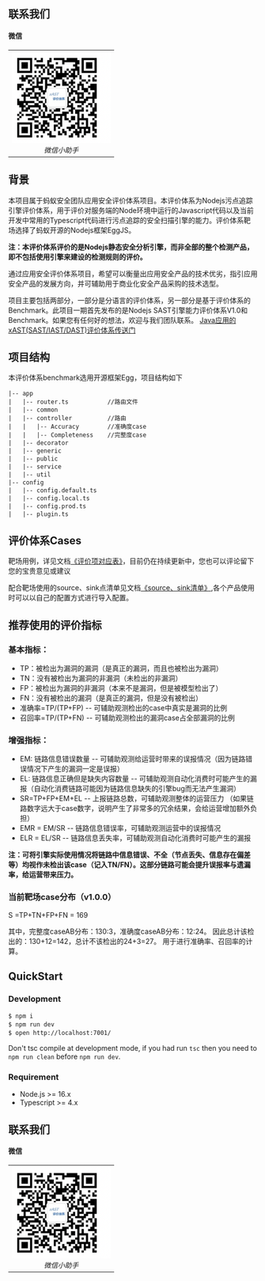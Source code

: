## 联系我们
#### 微信
<div align="center">
  <table>
    <tr>
      <td style="text-align: center;">
        <img src="https://github.com/alipay/ant-application-security-testing-benchmark/raw/main/floder-img/xzs.png" alt="微信小助手" width="200"/><br>
        <em>微信小助手</em>
      </td>
    </tr>
  </table>
</div>

## 背景
本项目属于蚂蚁安全团队应用安全评价体系项目。本评价体系为Nodejs污点追踪引擎评价体系，用于评价对服务端的Node环境中运行的Javascript代码以及当前开发中常用的Typescript代码进行污点追踪的安全扫描引擎的能力。评价体系靶场选择了蚂蚁开源的Nodejs框架EggJS。

**注：本评价体系评价的是Nodejs静态安全分析引擎，而非全部的整个检测产品，即不包括使用引擎来建设的检测规则的评价。**

通过应用安全评价体系项目，希望可以衡量出应用安全产品的技术优劣，指引应用安全产品的发展方向，并可辅助用于商业化安全产品采购的技术选型。

项目主要包括两部分，一部分是分语言的评价体系，另一部分是基于评价体系的Benchmark。此项目一期首先发布的是Nodejs SAST引擎能力评价体系V1.0和Benchmark。如果您有任何好的想法，欢迎与我们团队联系。
[Java应用的xAST(SAST/IAST/DAST)评价体系传送门](https://github.com/alipay/ant-application-security-testing-benchmark)

## 项目结构
本评价体系benchmark选用开源框架Egg，项目结构如下

    |-- app
    |   |-- router.ts           //路由文件
    |   |-- common
    |   |-- controller          //路由
    |   |   |-- Accuracy        //准确度case
    |   |   |-- Completeness    //完整度case
    |   |-- decorator
    |   |-- generic
    |   |-- public
    |   |-- service
    |   |-- util
    |-- config
    |   |-- config.default.ts
    |   |-- config.local.ts
    |   |-- config.prod.ts
    |   |-- plugin.ts


## 评价体系Cases
靶场用例，详见文档[《评价项对应表》](https://github.com/alipay/ant-application-security-testing-benchmark-nodejs/wiki/case%E5%AF%B9%E5%BA%94%E8%A1%A8)，目前仍在持续更新中，您也可以评论留下您的宝贵意见或建议

配合靶场使用的source、sink点清单见文档[《source、sink清单》](https://github.com/alipay/ant-application-security-testing-benchmark-nodejs/wiki/%E9%9D%B6%E5%9C%BAsource%E3%80%81sink%E7%82%B9%E6%B8%85%E5%8D%95),各个产品使用时可以以自己的配置方式进行导入配置。


## 推荐使用的评价指标
### 基本指标：
* TP：被检出为漏洞的漏洞（是真正的漏洞，而且也被检出为漏洞）
* TN：没有被检出为漏洞的非漏洞（未检出的非漏洞）
* FP：被检出为漏洞的非漏洞（本来不是漏洞，但是被模型检出了）
* FN：没有被检出的漏洞（是真正的漏洞，但是没有被检出）
* 准确率=TP/(TP+FP) -- 可辅助观测检出的case中真实是漏洞的比例
* 召回率=TP/(TP+FN) -- 可辅助观测检出的漏洞case占全部漏洞的比例

### 增强指标：
* EM: 链路信息错误数量 -- 可辅助观测给运营时带来的误报情况（因为链路错误情况下产生的漏洞一定是误报）
* EL:  链路信息正确但是缺失内容数量 -- 可辅助观测自动化消费时可能产生的漏报（自动化消费链路可能因为链路信息缺失的引擎bug而无法产生漏洞）
* SR=TP+FP+EM+EL -- 上报链路总数，可辅助观测整体的运营压力 （如果链路数字远大于case数字，说明产生了非常多的冗余结果，会给运营增加额外负担）
* EMR = EM/SR -- 链路信息错误率，可辅助观测运营中的误报情况
* ELR = EL/SR -- 链路信息丢失率，可辅助观测自动化消费时可能产生的漏报

**注：可将引擎实际使用情况将链路中信息错误、不全（节点丢失、信息存在偏差等）均视作未检出该case（记入TN/FN）。这部分链路可能会提升误报率与遗漏率，给运营带来压力。**

### 当前靶场case分布（v1.0.0）

S =TP+TN+FP+FN = 169

其中，完整度caseAB分布：130:3，准确度caseAB分布：12:24。 因此总计该检出的：130+12=142，总计不该检出的24+3=27。 用于进行准确率、召回率的计算。

## QuickStart

### Development

```bash
$ npm i
$ npm run dev
$ open http://localhost:7001/
```

Don't tsc compile at development mode, if you had run `tsc` then you need to `npm run clean` before `npm run dev`.

### Requirement

- Node.js >= 16.x
- Typescript >= 4.x


## 联系我们
#### 微信
<div align="center">
  <table>
    <tr>
      <td style="text-align: center;">
        <img src="https://github.com/alipay/ant-application-security-testing-benchmark/raw/main/floder-img/xzs.png" alt="微信小助手" width="200"/><br>
        <em>微信小助手</em>
      </td>
    </tr>
  </table>
</div>

